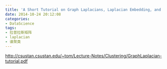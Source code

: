 ```yaml
---
title: 'A Short Tutorial on Graph Laplacians, Laplacian Embedding, and Spectral Clustering'
date: 2014-10-24 20:12:08
categories: 
- DataScience
tags: 
- 拉普拉斯矩阵
- laplacian
- 谱聚类
---
```

http://csustan.csustan.edu/~tom/Lecture-Notes/Clustering/GraphLaplacian-tutorial.pdf
